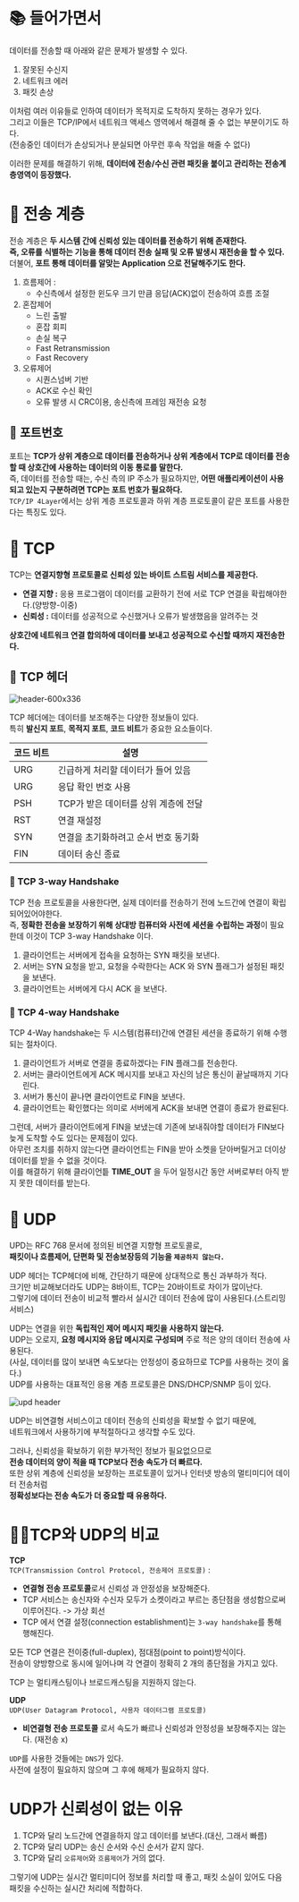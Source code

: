 # 📚 들어가면서    

데이터를 전송할 때 아래와 같은 문제가 발생할 수 있다.  

1. 잘못된 수신지  
2. 네트워크 에러 
3. 패킷 손상 
     
이처럼 여러 이유들로 인하여 데이터가 목적지로 도착하지 못하는 경우가 있다.             
그리고 이들은 TCP/IP에서 네트워크 액세스 영역에서 해결해 줄 수 없는 부분이기도 하다.           
(전송중인 데이터가 손상되거나 분실되면 아무런 후속 작업을 해줄 수 없다)       
      
이러한 문제를 해결하기 위해, **데이터에 전송/수신 관련 패킷을 붙이고 관리하는 전송계층영역이 등장했다.**         
       
# 📕 전송 계층       
      
전송 계층은 **두 시스템 간에 신뢰성 있는 데이터를 전송하기 위해 존재한다.**          
**즉, 오류를 식별하는 기능을 통해 데이터 전송 실패 및 오류 발생시 재전송을 할 수 있다.**                   
더불어, **포트 통해 데이터를 알맞는 Application 으로 전달해주기도 한다.**       
 
1. 흐름제어 : 
    * 수신측에서 설정한 윈도우 크기 만큼 응답(ACK)없이 전송하여 흐름 조절
2. 혼잡제어 
    * 느린 출발
    * 혼잡 회피
    * 손실 복구
    * Fast Retransmission
    * Fast Recovery 
3. 오류제어 
    * 시퀀스넘버 기반
    * ACK로 수신 확인
    * 오류 발생 시 CRC이용, 송신측에 프레임 재전송 요청

## 📖 포트번호    
포트는 **TCP가 상위 계층으로 데이터를 전송하거나 상위 계층에서 TCP로 데이터를 전송할 때 상호간에 사용하는 데이터의 이동 통로를 말한다.**        
즉, 데이터를 전송할 때는, 수신 측의 IP 주소가 필요하지만, **어떤 애플리케이션이 사용되고 있는지 구분하려면 TCP는 포트 번호가 필요하다.**    
`TCP/IP 4Layer`에서는 상위 계층 프로토콜과 하위 계층 프로토콜이 같은 포트를 사용한다는 특징도 있다.   

# 📗 TCP
TCP는 **연결지향형 프로토콜로 신뢰성 있는 바이트 스트림 서비스를 제공한다.**       
  
* **연결 지향 :** 응용 프로그램이 데이터를 교환하기 전에 서로 TCP 연결을 확립해야한다.(양방향-이중)            
* **신뢰성 :** 데이터를 성공적으로 수신했거나 오류가 발생했음을 알려주는 것       
      
**상호간에 네트워크 연결 합의하에 데이터를 보내고 성공적으로 수신할 때까지 재전송한다.**          
  
## 📖 TCP 헤더      
       
![header-600x336](https://user-images.githubusercontent.com/50267433/146669497-6c2a79bd-7be8-4438-b78b-c1c49c584362.jpeg)   
         
TCP 헤더에는 데이터를 보조해주는 다양한 정보들이 있다.                 
특히 **발신지 포트**, **목적지 포트**, **코드 비트**가 중요한 요소들이다.        
        
|코드 비트|설명|      
|--------|----|  
|URG|긴급하게 처리할 데이터가 들어 있음|   
|URG|응답 확인 번호 사용|    
|PSH|TCP가 받은 데이터를 상위 계층에 전달|    
|RST|연결 재설정|    
|SYN|연결을 초기화하려고 순서 번호 동기화|     
|FIN|데이터 송신 종료|        
  

### 📄 TCP 3-way Handshake    
  
TCP 전송 프로토콜을 사용한다면, 실제 데이터를 전송하기 전에 노드간에 연결이 확립 되어있어야한다.      
즉, **정확한 전송을 보장하기 위해 상대방 컴퓨터와 사전에 세션을 수립하는 과정**이 필요한데 이것이 TCP 3-way Handshake 이다.  

1. 클라이언트는 서버에게 접속을 요청하는 SYN 패킷을 보낸다.
2. 서버는 SYN 요청을 받고, 요청을 수락한다는 ACK 와 SYN 플래그가 설정된 패킷을 보낸다.
3. 클라이언트는 서버에게 다시 ACK 을 보낸다.

    
### 📄 TCP 4-way Handshake    
TCP 4-Way handshake는 두 시스템(컴퓨터)간에 연결된 세션을 종료하기 위해 수행되는 절차이다.               
      
1. 클라이언트가 서버로 연결을 종료하겠다는 FIN 플래그를 전송한다.
2. 서버는 클라이언트에게 ACK 메시지를 보내고 자신의 남은 통신이 끝날때까지 기다린다.
3. 서버가 통신이 끝나면 클라이언트로 FIN을 보낸다.
4. 클라이언트는 확인했다는 의미로 서버에게 ACK을 보내면 연결이 종료가 완료된다.
  
그런데, 서버가 클라이언트에게 FIN을 보냈는데 기존에 보내줘야할 데이터가 FIN보다 늦게 도착할 수도 있다는 문제점이 있다.          
아무런 조치를 취하지 않는다면 클라이언트는 FIN을 받아 소켓을 닫아버릴거고 더이상 데이터를 받을 수 없을 것이다.       
이를 해결하기 위해 클라이언틑 **TIME_OUT** 을 두어 일정시간 동안 서버로부터 아직 받지 못한 데이터를 받는다.      
   
# 📘 UDP
UPD는 RFC 768 문서에 정의된 비연결 지향형 프로토콜로,   
**패킷이나 흐름제어, 단편화 및 전송보장등의 기능을 `제공하지 않는다.`**    
     
UDP 헤더는 TCP헤더에 비해, 간단하기 때문에 상대적으로 통신 과부하가 적다.         
크기만 비교해보더라도 UDP는 8바이트, TCP는 20바이트로 차이가 많이난다.            
그렇기에 데이터 전송이 비교적 빨라서 실시간 데이터 전송에 많이 사용된다.(스트리밍 서비스)   
       
UDP는 연결을 위한 **독립적인 제어 메시지 패킷을 사용하지 않는다.**      
UDP는 오로지, **요청 메시지와 응답 메시지로 구성되며** 주로 적은 양의 데이터 전송에 사용된다.     
(사실, 데이터를 많이 보내면 속도보다는 안정성이 중요하므로 TCP를 사용하는 것이 옳다.)   
UDP를 사용하는 대표적인 응용 계층 프로토콜은 DNS/DHCP/SNMP 등이 있다.   
   
![upd header](https://user-images.githubusercontent.com/50267433/106352114-09d72800-6324-11eb-90fc-bd769db80f74.PNG)     
    
UDP는 비연결형 서비스이고 데이터 전송의 신뢰성을 확보할 수 없기 때문에,       
네트워크에서 사용하기에 부적절하다고 생각할 수도 있다.          
    
그러나, 신뢰성을 확보하기 위한 부가적인 정보가 필요없으므로      
**전송 데이터의 양이 적을 때 TCP보다 전송 속도가 더 빠르다.**        
또한 상위 계층에 신뢰성을 보장하는 프로토콜이 있거나 인터넷 방송의 멀티미디어 데이터 전송처럼      
**정확성보다는 전송 속도가 더 중요할 때 유용하다.**          

# 🤜🤛TCP와 UDP의 비교
**TCP**   
`TCP(Transmission Control Protocol, 전송제어 프로토콜)` :   
* **연결형 전송 프로토콜**로서 신뢰성 과 안정성을 보장해준다.     
* TCP 서비스는 송신자와 수신자 모두가 소켓이라고 부르는 종단점을 생성함으로써 이루어진다. -> 가상 회선      
* TCP 에서 연결 설정(connection establishment)는 `3-way handshake`를 통해 행해진다.     
     
모든 TCP 연결은 전이중(full-duplex), 점대점(point to point)방식이다.           
전송이 양방향으로 동시에 일어나며 각 연결이 정확히 2 개의 종단점을 가지고 있다.                  
    
TCP 는 멀티캐스팅이나 브로드캐스팅을 지원하지 않는다.         
    
**UDP**     
`UDP(User Datagram Protocol, 사용자 데이터그램 프로토콜)`       
* **비연결형 전송 프로토콜** 로서 속도가 빠르나 신뢰성과 안정성을 보장해주지는 않는다. (재전송 x)       
  
`UDP`를 사용한 것들에는 `DNS`가 있다.        
사전에 설정이 필요하지 않으며 그 후에 해제가 필요하지 않다.       

# UDP가 신뢰성이 없는 이유 

1. TCP와 달리 노드간에 연결을하지 않고 데이터를 보낸다.(대신, 그래서 빠름)      
2. TCP와 달리 UDP는 송신 순서와 수신 순서가 같지 않다.    
3. TCP와 달리 `오류제어`와 `흐름제어`가 거의 없다.          
     
그렇기에 UDP는 실시간 멀티미디어 정보를 처리할 때 좋고, 패킷 소실이 있어도 다음 패킷을 수신하는 실시간 처리에 적합하다.         
